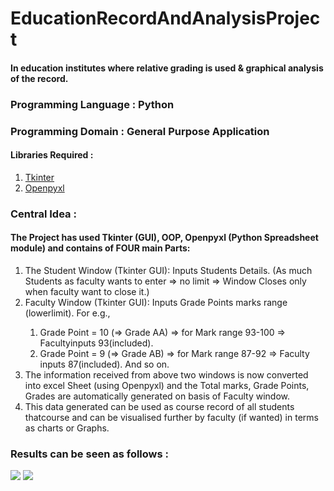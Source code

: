 # EducationRecordAndAnalysisProject
<h4>In education institutes where relative grading is used & graphical analysis of the record.</h4>

<h3>Programming Language : Python</h3>
<h3>Programming Domain : General Purpose Application</h3>
<h4>Libraries Required : </h4>
<ol>
<a href="https://docs.python.org/3/library/tkinter.html"><li> Tkinter </li></a>
<a href="https://pypi.org/project/openpyxl/"><li> Openpyxl </li></a>
</ol>

<h3>Central Idea :</h3>
<h4>The Project has used Tkinter (GUI), OOP, Openpyxl (Python Spreadsheet module) and contains of FOUR main Parts:</h4>
<ol>
<li>The Student Window (Tkinter GUI): Inputs Students Details. (As much Students as faculty wants to enter => no limit => Window Closes only when faculty want to close it.)</li>
<li>Faculty Window (Tkinter GUI): Inputs Grade Points marks range (lowerlimit). For e.g.,</li>
<ol>
<li>Grade Point = 10 (=> Grade AA) => for Mark range 93-100 => Facultyinputs 93(included).</li>
<li>Grade Point = 9 (=> Grade AB) => for Mark range 87-92 => Faculty inputs 87(included). And so on.</li>
</ol>
<li>The information received from above two windows is now converted into excel Sheet (using Openpyxl) and the Total marks, Grade Points, Grades are automatically generated on basis of Faculty window.</li>
<li>This data generated can be used as course record of all students thatcourse and can be visualised further by faculty (if wanted) in terms as charts or Graphs.</li>
</ol>

<h3>Results can be seen as follows : </h3>
<img src="https://user-images.githubusercontent.com/94524533/184553998-201f2498-76fa-4ff7-b138-d02d2b660b42.jpeg"></img>
<img src="https://user-images.githubusercontent.com/94524533/184553698-bbfe160f-4ba8-48cb-a654-cff37c38eacd.png"></img>



